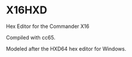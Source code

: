 # X16HXD
Hex Editor for the Commander X16

Compiled with cc65.

Modeled after the HXD64 hex editor for Windows.

